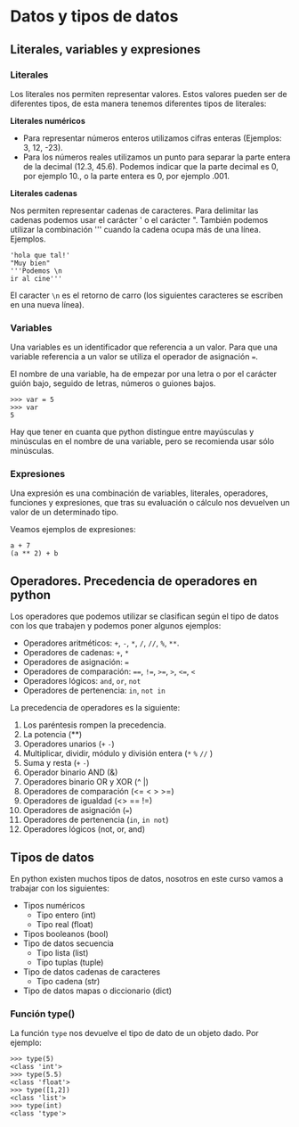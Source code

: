 # Datos y tipos de datos

## Literales, variables y expresiones

### Literales

Los literales nos permiten representar valores. Estos valores pueden ser de diferentes tipos, de esta manera tenemos diferentes tipos de literales:

**Literales numéricos**

* Para representar números enteros utilizamos cifras enteras (Ejemplos: 3, 12, -23).
* Para los números reales utilizamos un punto para separar la parte entera de la decimal (12.3, 45.6). Podemos indicar que la parte decimal es 0, por ejemplo 10., o la parte entera es 0, por ejemplo .001.

**Literales cadenas**

Nos permiten representar cadenas de caracteres. Para delimitar las cadenas podemos usar el carácter ' o el carácter ". También podemos utilizar la combinación ''' cuando la cadena ocupa más de una línea. Ejemplos.

	'hola que tal!'
	"Muy bien"
	'''Podemos \n
	ir al cine'''

El caracter `\n` es el retorno de carro (los siguientes caracteres se escriben en una nueva línea).

### Variables

Una variables es un identificador que referencia a un valor. Para que una variable referencia a un valor se utiliza el operador de asignación `=`.

El nombre de una variable, ha de empezar por una letra o por el carácter guión bajo, seguido de letras, números o guiones bajos. 
	
    >>> var = 5
	>>> var
    5

Hay que tener en cuanta que python distingue entre mayúsculas y minúsculas en el nombre de una variable, pero se recomienda usar sólo minúsculas.

### Expresiones

Una expresión es una combinación de variables, literales, operadores, funciones y expresiones, que tras su evaluación o cálculo nos devuelven un valor de un determinado tipo. 

Veamos ejemplos de expresiones:

	a + 7
	(a ** 2) + b


## Operadores. Precedencia de operadores en python

Los operadores que podemos utilizar se clasifican según el tipo de datos con los que trabajen y podemos poner algunos ejemplos:

* Operadores aritméticos: `+`, `-`, `*`, `/`, `//`, `%`, `**`.
* Operadores de cadenas: `+`, `*`
* Operadores de asignación: `=`
* Operadores de comparación: `==`, `!=`, `>=`, `>`, `<=`, `<`
* Operadores lógicos: `and`, `or`, `not` 
* Operadores de pertenencia: `in`, `not in`

La precedencia de operadores es la siguiente:

1. Los paréntesis rompen la precedencia.
2. La potencia (**)
3. Operadores unarios (`+` `-`)
4. Multiplicar, dividir, módulo y división entera (`*` `%` `//` )
5. Suma y resta (`+` `-`)
6. Operador binario AND (&)
7. Operadores binario OR y XOR (^ |)
8. Operadores de comparación (<= < > >=)
9. Operadores de igualdad (<> == !=)
10. Operadores de asignación (`=`)
11. Operadores de pertenencia (`in`, `in not`)
12. Operadores lógicos (not, or, and)

## Tipos de datos

En python existen muchos tipos de datos, nosotros en este curso vamos a trabajar con los siguientes:

* Tipos numéricos
	* Tipo entero (int)
	* Tipo real (float)
* Tipos booleanos (bool)
* Tipo de datos secuencia
	* Tipo lista (list)
	* Tipo tuplas (tuple)
* Tipo de datos cadenas de caracteres
	* Tipo cadena (str)
* Tipo de datos mapas o diccionario (dict)

### Función type() 

La función `type` nos devuelve el tipo de dato de un objeto dado. Por ejemplo:

	>>> type(5)
	<class 'int'>
	>>> type(5.5)
	<class 'float'>
	>>> type([1,2])
	<class 'list'>
	>>> type(int)
	<class 'type'>